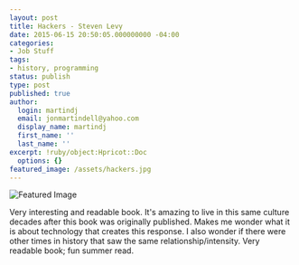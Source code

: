 ```yaml
---
layout: post
title: Hackers - Steven Levy
date: 2015-06-15 20:50:05.000000000 -04:00
categories:
- Job Stuff
tags:
- history, programming
status: publish
type: post
published: true
author:
  login: martindj
  email: jonmartindell@yahoo.com
  display_name: martindj
  first_name: ''
  last_name: ''
excerpt: !ruby/object:Hpricot::Doc
  options: {}
featured_image: /assets/hackers.jpg
---
```

![Featured Image]({{page.featured_image}})

Very interesting and readable book. It's amazing to live in this same culture decades after this book was originally published. Makes me wonder what it is about technology that creates this response. I also wonder if there were other times in history that saw the same relationship/intensity. Very readable book; fun summer read.
